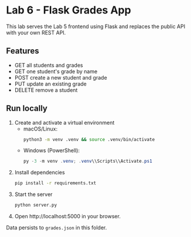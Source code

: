 # Lab 6 - Flask Grades App

This lab serves the Lab 5 frontend using Flask and replaces the public API with your own REST API.

## Features
- GET all students and grades
- GET one student's grade by name
- POST create a new student and grade
- PUT update an existing grade
- DELETE remove a student

## Run locally
1. Create and activate a virtual environment
   - macOS/Linux:
     ```bash
     python3 -m venv .venv && source .venv/bin/activate
     ```
   - Windows (PowerShell):
     ```powershell
     py -3 -m venv .venv; .venv\\Scripts\\Activate.ps1
     ```
2. Install dependencies
   ```bash
   pip install -r requirements.txt
   ```
3. Start the server
   ```bash
   python server.py
   ```
4. Open http://localhost:5000 in your browser.

Data persists to `grades.json` in this folder.

